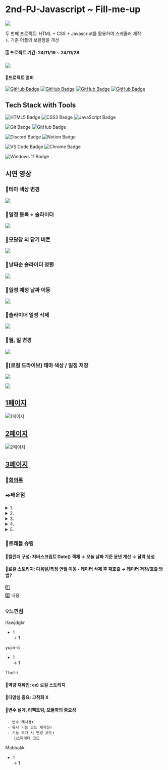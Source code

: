 
# 2nd-PJ-Javascript ~ Fill-me-up
![](https://velog.velcdn.com/images/thol-i/post/7c327cb4-29e3-4420-ab98-d3185be1f95f/image.png)

두 번째 프로젝트: HTML + CSS + Javascript를 활용하여 스케쥴러 제작
<br>ㄴ 기존 어플의 보완점을 개선

#### 🗓️ 프로젝트 기간: 24/11/19 ~ 24/11/28
![](https://velog.velcdn.com/images/thol-i/post/5851cf75-5d8e-41e9-a558-00d3778513cd/image.png)


#### 👤프로젝트 맴버
[![GitHub Badge](https://img.shields.io/badge/rlawjdgkr-181717?logo=github&logoColor=white&labelColor=181717)](https://github.com/rlawjdgkr)
[![GitHub Badge](https://img.shields.io/badge/yujin-5-181717?logo=github&logoColor=white&labelColor=181717)](https://github.com/yujin-5)
[![GitHub Badge](https://img.shields.io/badge/ThoI－i-181717?logo=github&logoColor=white&labelColor=181717)](https://github.com/ThoI-i)
[![GitHub Badge](https://img.shields.io/badge/Mabbakk-181717?logo=github&logoColor=white&labelColor=181717)](https://github.com/Mabbakk)


## Tech Stack with Tools
![HTML5 Badge](https://img.shields.io/badge/HTML5-E34F26?logo=html5&logoColor=white)
![CSS3 Badge](https://img.shields.io/badge/CSS3-1572B6?logo=css3&logoColor=white)
![JavaScript Badge](https://img.shields.io/badge/JavaScript-F7DF1E?logo=javascript&logoColor=black&labelColor=F7DF1E)

![Git Badge](https://img.shields.io/badge/Git-F05032?logo=git&logoColor=white)
![GitHub Badge](https://img.shields.io/badge/GitHub-181717?logo=github&logoColor=white)

![Discord Badge](https://img.shields.io/badge/Discord-5865F2?logo=discord&logoColor=white)
![Notion Badge](https://img.shields.io/badge/Notion-000000?logo=notion&logoColor=white)


![VS Code Badge](https://img.shields.io/badge/Visual%20Studio%20Code_1.95.0-007ACC?logo=visual-studio-code&logoColor=white)
![Chrome Badge](https://img.shields.io/badge/Chrome-4285F4?logo=googlechrome&logoColor=white)

![Windows 11 Badge](https://img.shields.io/badge/Windows%2011-0078D6?logo=windows&logoColor=white)




## 시연 영상
### 🔹테마 색상 변경
![](https://velog.velcdn.com/images/thol-i/post/d80a0807-46d1-46e3-99b9-6e92382adec6/image.gif)

### 🔹일정 등록 + 슬라이더
![](https://velog.velcdn.com/images/thol-i/post/d8f64d11-ca59-440e-aabd-37b41d9dfc6f/image.gif)

### 🔹모달창 외 닫기 버튼
![](https://velog.velcdn.com/images/thol-i/post/87bd6437-11e1-43db-98dd-93a9e4cf4b7a/image.gif)

### 🔹날짜순 슬라이더 정렬
![](https://velog.velcdn.com/images/thol-i/post/6ef25224-a4f6-474c-a244-eaa9a4d2ff08/image.gif)

### 🔹일정 예정 날짜 이동
![](https://velog.velcdn.com/images/thol-i/post/fcad692e-3a37-4565-994b-9b60349c7cf5/image.gif)

### 🔹슬라이더 일정 삭제
![](https://velog.velcdn.com/images/thol-i/post/12fbe783-e14b-4a57-944c-e1c5e3643a61/image.gif)

### 🔹월, 일 변경
![](https://velog.velcdn.com/images/thol-i/post/4cce089d-765c-4ac8-a882-ece42daaa59a/image.gif)

### 🔹[로컬 드라이브] 테마 색상 / 일정 저장
![](https://velog.velcdn.com/images/thol-i/post/fdf014cf-f57e-4aeb-9390-a6a867fee017/image.gif)

![](https://velog.velcdn.com/images/thol-i/post/8677b9f7-f02c-4ae9-a530-f843b493a8f3/image.gif)




## **[1페이지]()**
![1페이지]()

## **[2페이지]()**
![2페이지]()

## **[3페이지]()**

### 📜[회의록](https://www.notion.so/14220f09dc2a808d8917cd0901bc45ff?v=14220f09dc2a81399d96000cccccc8a0)

### ✒️배운점
<details>
  <summary>1.</summary>
내용
</details>
<details>
  <summary>2.</summary>
내용
</details>
<details>
  <summary>3.</summary>
  ```html
  <video src="./img_JW/Atc1_Video.mp4" autoplay muted playsinline></video>
  ```
</details> 
<details>
<summary>4.</summary>
내용
</details>
<details>
<summary>5.</summary>
내용
</details>


### 📌트래블 슈팅
#### 🔹캘린더 구성: 자바스크립트 Date() 객체 → 오늘 날짜 기준 윤년 계산 → 달력 생성
#### 🔹로컬 스토리지: 다음달/특정 연월 이동 - 데이터 삭제 후 재호출 → 데이터 저장/호출 방법?

1️⃣ <br>
2️⃣ 내용

### 💡느낀점
rlawjdgkr
- 1
<br>→ 1

yujin-5
- 1
<br>→ 1

ThoI-i
#### 🔹역량 재확인: ex) 로컬 스토리지
#### 🔹다양성 중요: 고착화 X
#### 🔹변수 설계, 리펙토링, 모듈화의 중요성
     - 변수 재사용⬆
     - 유사 기능 코드 재작성⬆
     - 기능 추가 시 변경 코드⬆
        🚨스파게티 코드


Mabbakk
- 1
<br>→ 1
